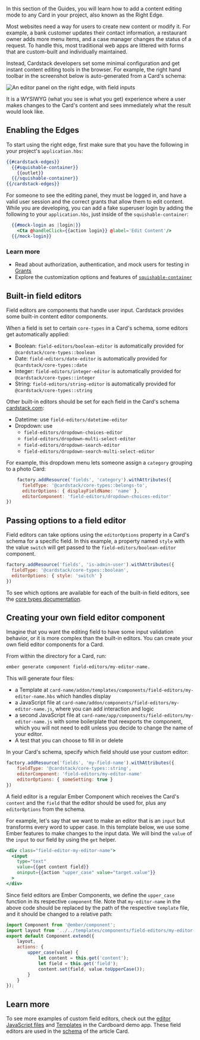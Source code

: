 In this section of the Guides, you will learn how to add a content editing mode to any Card in your project, also known as the Right Edge.

Most websites need a way for users to create new content or modify it. For example, a bank customer updates their contact information, a restaurant owner adds more menu items, and a case manager changes the status of a request.
To handle this, most traditional web apps are littered with forms that are custom-built and individually maintained.

Instead, Cardstack developers set some minimal configuration and get instant content editing tools in the browser. For example, the right hand toolbar in the screenshot below is auto-generated from a Card's schema:

![An editor panel on the right edge, with field inputs](/images/card-sdk/right-edge-example.jpg)

It is a WYSIWYG (what you see is what you get) experience where a user makes changes to the Card's content and sees immediately what the result would look like.

## Enabling the Edges

To start using the right edge, first make sure that you have the following in your project's `application.hbs`:

```handlebars
{{#cardstack-edges}}
  {{#squishable-container}}
    {{outlet}}
  {{/squishable-container}}
{{/cardstack-edges}}
```

For someone to see the editing panel, they must be logged in, and have a valid user session and the correct grants that allow them to edit content. While you are developing, you can add a fake superuser login by adding the following to your `application.hbs`, just inside of the `squishable-container`:

```handlebars
  {{#mock-login as |login|}}
    <Cta @handleClick={{action login}} @label='Edit Content'/>
  {{/mock-login}}
```

### Learn more

- Read about authorization, authentication, and mock users for testing in [Grants](../../data/grants/)
- Explore the customization options and features of [`squishable-container`](https://github.com/cardstack/squishable-container)

## Built-in field editors

Field editors are components that handle user input.
Cardstack provides some built-in content editor components.

When a field is set to certain `core-types` in a Card's schema, some editors get automatically applied:

- Boolean: `field-editors/boolean-editor` is automatically provided for `@cardstack/core-types::boolean`
- Date: `field-editors/date-editor` is automatically provided for `@cardstack/core-types::date`
- Integer: `field-editors/integer-editor` is automatically provided for `@cardstack/core-types::integer`
- String: `field-editors/string-editor` is automatically provided for `@cardstack/core-types::string`

Other built-in editors should be set for each field in the Card's schema [cardstack.com](https://cardstack.com): 

- Datetime: use `field-editors/datetime-editor`
- Dropdown: use 
    - `field-editors/dropdown-choices-editor`
    - `field-editors/dropdown-multi-select-editor`
    - `field-editors/dropdown-search-editor`
    - `field-editors/dropdown-search-multi-select-editor`

For example, this dropdown menu lets someone assign a `category` grouping to a photo Card:

```js
    factory.addResource('fields', 'category').withAttributes({
      fieldType: '@cardstack/core-types::belongs-to',
      editorOptions: { displayFieldName: 'name' },
      editorComponent: 'field-editors/dropdown-choices-editor'
})
```

## Passing options to a field editor

Field editors can take options using the `editorOptions` property in a Card's schema for a specific field. In this example, a property named `style` with the value `switch` will get passed to the `field-editors/boolean-editor` component.

```js
factory.addResource('fields', 'is-admin-user').withAttributes({
  fieldType: '@cardstack/core-types::boolean',
  editorOptions: { style: 'switch' }
})
```

To see which options are available for each of the built-in field editors, see the [core types documentation](https://github.com/cardstack/cardstack/tree/master/packages/core-types).

## Creating your own field editor component

Imagine that you want the editing field to have some input validation behavior, or it is more complex than the built-in editors.
You can create your own field editor components for a Card.

From within the directory for a Card, run:

```bash
ember generate component field-editors/my-editor-name.
```

This will generate four files:

- a Template at `card-name/addon/templates/components/field-editors/my-editor-name.hbs` which handles display
- a JavaScript file at `card-name/addon/components/field-editors/my-editor-name.js`, where you can add interaction and logic
- a second JavaScript file at `card-name/app/components/field-editors/my-editor-name.js` with some boilerplate that reexports the component, which you will not need to edit unless you decide to change the name of your editor.
- A test that you can choose to fill in or delete

In your Card's schema, specify which field should use your custom editor:

```js
factory.addResource('fields', 'my-field-name').withAttributes({
    fieldType: '@cardstack/core-types::string',
    editorComponent: 'field-editors/my-editor-name'
    editorOptions: { someSetting: true }
})
```

A field editor is a regular Ember Component which receives the Card's `content` and the `field` that the editor should be used for, plus any `editorOptions` from the schema. 

For example, let's say that we want to make an editor that is an `input` but transforms every word to upper case. In this template below, we use some Ember features to make changes to the input data. We will bind the `value` of the `input` to our field by using the `get` helper.

```handlebars
<div class="field-editor-my-editor-name">
  <input
    type="text"
    value={{get content field}}
    oninput={{action "upper_case" value="target.value"}}
  >
</div>
```

Since field editors are Ember Components, we define the `upper_case` function in its respective `component` file. Note that `my-editor-name` in the above code should be replaced by the path of the respective `template` file, and it should be changed to a relative path:

```js
import Component from '@ember/component';
import layout from '../../templates/components/field-editors/my-editor-name';
export default Component.extend({
    layout,
    actions: {
        upper_case(value) {
            let content = this.get('content');
            let field = this.get('field');
            content.set(field, value.toUpperCase());
        }
    }
});
```

## Learn more

To see more examples of custom field editors, check out the [editor JavaScript files](https://github.com/cardstack/cardboard/tree/master/cards/article/addon/components/field-editors) and [Templates](https://github.com/cardstack/cardboard/tree/master/cards/article/addon/templates/field-editors) in the Cardboard demo app.
These field editors are used in the [schema](https://github.com/cardstack/cardboard/blob/master/cards/article/cardstack/static-model.js) of the article Card.
